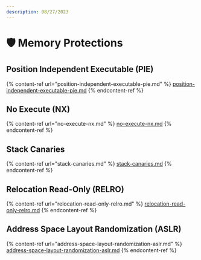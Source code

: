 ```yaml
---
description: 08/27/2023
---
```


# 🛡 Memory Protections

## Position Independent Executable (PIE)

{% content-ref url="position-independent-executable-pie.md" %}
[position-independent-executable-pie.md](position-independent-executable-pie.md)
{% endcontent-ref %}

## No Execute (NX)

{% content-ref url="no-execute-nx.md" %}
[no-execute-nx.md](no-execute-nx.md)
{% endcontent-ref %}

## Stack Canaries

{% content-ref url="stack-canaries.md" %}
[stack-canaries.md](stack-canaries.md)
{% endcontent-ref %}

## Relocation Read-Only (RELRO)

{% content-ref url="relocation-read-only-relro.md" %}
[relocation-read-only-relro.md](relocation-read-only-relro.md)
{% endcontent-ref %}

## Address Space Layout Randomization (ASLR)

{% content-ref url="address-space-layout-randomization-aslr.md" %}
[address-space-layout-randomization-aslr.md](address-space-layout-randomization-aslr.md)
{% endcontent-ref %}
